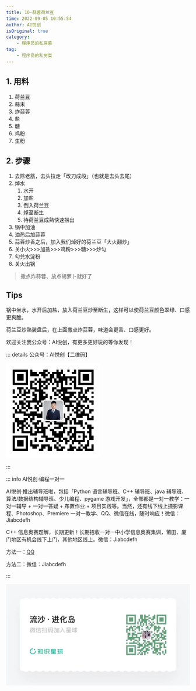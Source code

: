 ```yaml
---
title: 10-蒜蓉荷兰豆
time: 2022-09-05 10:55:54
author: AI悦创
isOriginal: true
category: 
    - 程序员的私房菜
tag:
    - 程序员的私房菜
---
```


## 1. 用料

1. 荷兰豆
2. 蒜末
3. 炸蒜蓉
4. 盐
5. 糖
6. 鸡粉
7. 生粉

## 2. 步骤

1. 去除老筋，去头拉走「改刀成段」（也就是去头去尾）
2. 焯水
    1. 水开
    2. 加盐
    3. 倒入荷兰豆
    4. 焯至断生
    5. 待荷兰豆成熟快速捞出
3. 锅中加油
4. 油热后加蒜蓉
5. 蒜蓉炒香之后，加入我们焯好的荷兰豆「大火翻炒」
6. 关小火>>>加盐>>>鸡粉>>>糖>>>炒匀
7. 勾兑水淀粉
8. 关火出锅

> 撒点炸蒜蓉、放点胡萝卜就好了

## Tips

锅中坐水，水开后加盐，放入荷兰豆炒至断生，这样可以使荷兰豆颜色翠绿、口感更爽脆。

荷兰豆炒熟装盘后，在上面撒点炸蒜蓉，味道会更香、口感更好。

欢迎关注我公众号：AI悦创，有更多更好玩的等你发现！

::: details 公众号：AI悦创【二维码】

![](/gzh.jpg)

:::

::: info AI悦创·编程一对一

AI悦创·推出辅导班啦，包括「Python 语言辅导班、C++ 辅导班、java 辅导班、算法/数据结构辅导班、少儿编程、pygame 游戏开发」，全部都是一对一教学：一对一辅导 + 一对一答疑 + 布置作业 + 项目实践等。当然，还有线下线上摄影课程、Photoshop、Premiere 一对一教学、QQ、微信在线，随时响应！微信：Jiabcdefh

C++ 信息奥赛题解，长期更新！长期招收一对一中小学信息奥赛集训，莆田、厦门地区有机会线下上门，其他地区线上。微信：Jiabcdefh

方法一：[QQ](http://wpa.qq.com/msgrd?v=3&uin=1432803776&site=qq&menu=yes)

方法二：微信：Jiabcdefh

:::

![](/zsxq.jpg)

